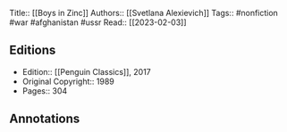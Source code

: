 Title:: [[Boys in Zinc]]
Authors:: [[Svetlana Alexievich]]
Tags:: #nonfiction #war #afghanistan #ussr
Read:: [[2023-02-03]]

## Editions
- Edition:: [[Penguin Classics]], 2017
- Original Copyright:: 1989
- Pages:: 304

## Annotations
